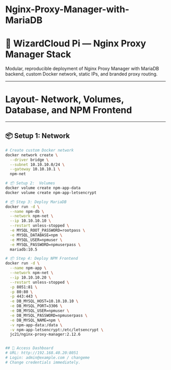 # Nginx-Proxy-Manager-with-MariaDB
# 🧱 WizardCloud Pi — Nginx Proxy Manager Stack
Modular, reproducible deployment of Nginx Proxy Manager with MariaDB backend, custom Docker network, static IPs, and branded proxy routing.

---
# Layout- Network, Volumes, Database, and NPM Frontend
---
## 📦 Setup 1: Network

```bash
# Create custom Docker network
docker network create \
  --driver bridge \
  --subnet 10.10.10.0/24 \
  --gateway 10.10.10.1 \
  npm-net

# 📦 Setup 2:  Volumes
docker volume create npm-app-data
docker volume create npm-app-letsencrypt

# 📦 Step 3: Deploy MariaDB
docker run -d \
  --name npm-db \
  --network npm-net \
  --ip 10.10.10.10 \
  --restart unless-stopped \
  -e MYSQL_ROOT_PASSWORD=rootpass \
  -e MYSQL_DATABASE=npm \
  -e MYSQL_USER=npmuser \
  -e MYSQL_PASSWORD=npmuserpass \
  mariadb:10.5

# 📦 Step 4: Deploy NPM Frontend
docker run -d \
  --name npm-app \
  --network npm-net \
  --ip 10.10.10.20 \
  --restart unless-stopped \
  -p 8051:81 \
  -p 80:80 \
  -p 443:443 \
  -e DB_MYSQL_HOST=10.10.10.10 \
  -e DB_MYSQL_PORT=3306 \
  -e DB_MYSQL_USER=npmuser \
  -e DB_MYSQL_PASSWORD=npmuserpass \
  -e DB_MYSQL_NAME=npm \
  -v npm-app-data:/data \
  -v npm-app-letsencrypt:/etc/letsencrypt \
  jc21/nginx-proxy-manager:2.12.6


## 🔐 Access Dashboard
# URL: http://192.168.40.20:8051
# Login: admin@example.com / changeme
# Change credentials immediately.
